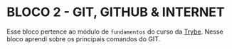 # BLOCO 2 - GIT, GITHUB & INTERNET

Esse bloco pertence ao módulo de `fundamentos` do curso da [Trybe](https://www.betrybe.com/). Nesse bloco aprendi sobre os principais comandos do GIT.
